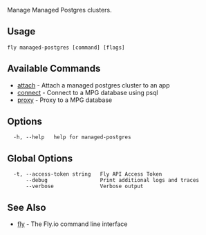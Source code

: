 Manage Managed Postgres clusters.


## Usage
~~~
fly managed-postgres [command] [flags]
~~~

## Available Commands
* [attach](/docs/flyctl/managed-postgres-attach/)	 - Attach a managed postgres cluster to an app
* [connect](/docs/flyctl/managed-postgres-connect/)	 - Connect to a MPG database using psql
* [proxy](/docs/flyctl/managed-postgres-proxy/)	 - Proxy to a MPG database

## Options

~~~
  -h, --help   help for managed-postgres
~~~

## Global Options

~~~
  -t, --access-token string   Fly API Access Token
      --debug                 Print additional logs and traces
      --verbose               Verbose output
~~~

## See Also

* [fly](/docs/flyctl/help/)	 - The Fly.io command line interface

